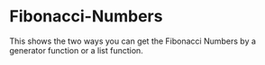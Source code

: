 # Fibonacci-Numbers

This shows the two ways you can get the Fibonacci Numbers by a generator function or a list function.
